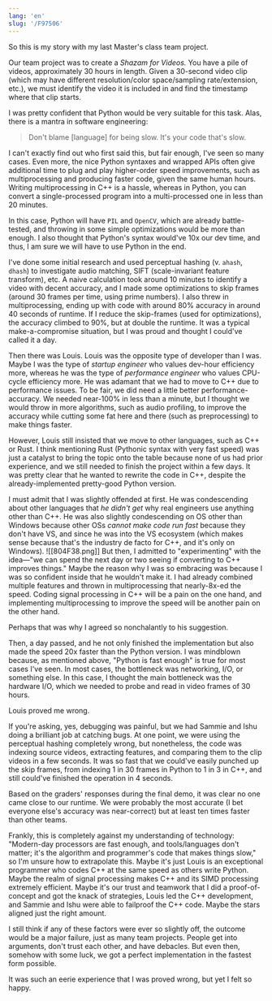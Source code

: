 ```yaml
---
lang: 'en'
slug: '/F97506'
---
```


So this is my story with my last Master's class team project.

Our team project was to create a _Shazam for Videos._ You have a pile of videos, approximately 30 hours in length. Given a 30-second video clip (which may have different resolution/color space/sampling rate/extension, etc.), we must identify the video it is included in and find the timestamp where that clip starts.

I was pretty confident that Python would be very suitable for this task. Alas, there is a mantra in software engineering:

> Don't blame \[language\] for being slow. It's your code that's slow.

I can't exactly find out who first said this, but fair enough, I've seen so many cases. Even more, the nice Python syntaxes and wrapped APIs often give additional time to plug and play higher-order speed improvements, such as multiprocessing and producing faster code, given the same human hours. Writing multiprocessing in C++ is a hassle, whereas in Python, you can convert a single-processed program into a multi-processed one in less than 20 minutes.

In this case, Python will have `PIL` and `OpenCV`, which are already battle-tested, and throwing in some simple optimizations would be more than enough. I also thought that Python's syntax would've 10x our dev time, and thus, I am sure we will have to use Python in the end.

I've done some initial research and used perceptual hashing (v. `ahash`, `dhash`) to investigate audio matching, SIFT (scale-invariant feature transform), etc. A naive calculation took around 10 minutes to identify a video with decent accuracy, and I made some optimizations to skip frames (around 30 frames per time, using prime numbers). I also threw in multiprocessing, ending up with code with around 80% accuracy in around 40 seconds of runtime. If I reduce the skip-frames (used for optimizations), the accuracy climbed to 90%, but at double the runtime. It was a typical make-a-compromise situation, but I was proud and thought I could've called it a day.

Then there was Louis. Louis was the opposite type of developer than I was. Maybe I was the type of _startup engineer_ who values dev-hour efficiency more, whereas he was the type of _performance engineer_ who values CPU-cycle efficiency more. He was adamant that we had to move to C++ due to performance issues. To be fair, we did need a little better performance-accuracy. We needed near-100% in less than a minute, but I thought we would throw in more algorithms, such as audio profiling, to improve the accuracy while cutting some fat here and there (such as preprocessing) to make things faster.

However, Louis still insisted that we move to other languages, such as C++ or Rust. I think mentioning Rust (Pythonic syntax with very fast speed) was just a catalyst to bring the topic onto the table because none of us had prior experience, and we still needed to finish the project within a few days. It was pretty clear that he wanted to rewrite the code in C++, despite the already-implemented pretty-good Python version.

I must admit that I was slightly offended at first. He was condescending about other languages that _he didn't get_ why real engineers use anything other than C++. He was also slightly condescending on OS other than Windows because other OSs _cannot make code run fast_ because they don't have VS, and since he was into the VS ecosystem (which makes sense because that's the industry de facto for C++, and it's only on Windows).
![[804F38.png]]
But then, I admitted to "experimenting" with the idea—"we can spend the next day or two seeing if converting to C++ improves things." Maybe the reason why I was so embracing was because I was so confident inside that he wouldn't make it. I had already combined multiple features and thrown in multiprocessing that nearly-8x-ed the speed. Coding signal processing in C++ will be a pain on the one hand, and implementing multiprocessing to improve the speed will be another pain on the other hand.

Perhaps that was why I agreed so nonchalantly to his suggestion.

Then, a day passed, and he not only finished the implementation but also made the speed 20x faster than the Python version. I was mindblown because, as mentioned above, "Python is fast enough" is true for most cases I've seen. In most cases, the bottleneck was networking, I/O, or something else. In this case, I thought the main bottleneck was the hardware I/O, which we needed to probe and read in video frames of 30 hours.

Louis proved me wrong.

If you're asking, yes, debugging was painful, but we had Sammie and Ishu doing a brilliant job at catching bugs. At one point, we were using the perceptual hashing completely wrong, but nonetheless, the code was indexing source videos, extracting features, and comparing them to the clip videos in a few seconds. It was so fast that we could've easily punched up the skip frames, from indexing 1 in 30 frames in Python to 1 in 3 in C++, and still could've finished the operation in 4 seconds.

Based on the graders' responses during the final demo, it was clear no one came close to our runtime. We were probably the most accurate (I bet everyone else's accuracy was near-correct) but at least ten times faster than other teams.

Frankly, this is completely against my understanding of technology: "Modern-day processors are fast enough, and tools/languages don't matter; it's the algorithm and programmer's code that makes things slow," so I'm unsure how to extrapolate this. Maybe it's just Louis is an exceptional programmer who codes C++ at the same speed as others write Python. Maybe the realm of signal processing makes C++ and its SIMD processing extremely efficient. Maybe it's our trust and teamwork that I did a proof-of-concept and got the knack of strategies, Louis led the C++ development, and Sammie and Ishu were able to failproof the C++ code. Maybe the stars aligned just the right amount.

I still think if any of these factors were ever so slightly off, the outcome would be a major failure, just as many team projects. People get into arguments, don't trust each other, and have debacles. But even then, somehow with some luck, we got a perfect implementation in the fastest form possible.

It was such an eerie experience that I was proved wrong, but yet I felt so happy.
